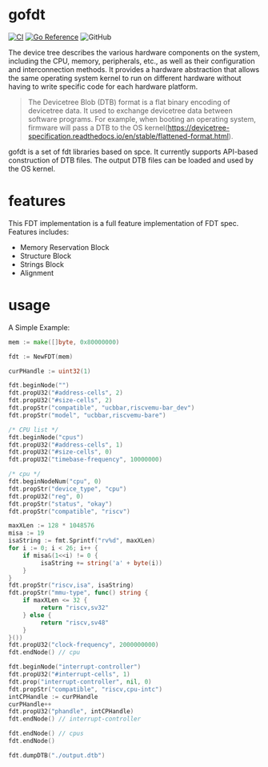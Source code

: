 # gofdt
[![CI](https://github.com/elastic-io/gofdt/actions/workflows/go.yml/badge.svg?branch=main)](https://github.com/elastic-io/gofdt/actions/workflows/go.yml)
[![Go Reference](https://pkg.go.dev/badge/github.com/elastic-io/gofdt.svg)](https://pkg.go.dev/github.com/elastic-io/gofdt)
![GitHub](https://img.shields.io/github/license/elastic-io/gofdt)

The device tree describes the various hardware components on the system, including the CPU, memory, peripherals, etc., as well as their configuration and interconnection methods. It provides a hardware abstraction that allows the same operating system kernel to run on different hardware without having to write specific code for each hardware platform.

> The Devicetree Blob (DTB) format is a flat binary encoding of devicetree data. It used to exchange devicetree data between software programs. For example, when booting an operating system, firmware will pass a DTB to the OS kernel(https://devicetree-specification.readthedocs.io/en/stable/flattened-format.html).

gofdt is a set of fdt libraries based on spce. It currently supports API-based construction of DTB files. The output DTB files can be loaded and used by the OS kernel.

# features
This FDT implementation is a full feature implementation of FDT spec. Features includes:
- Memory Reservation Block
- Structure Block
- Strings Block
- Alignment

# usage
A Simple Example:
```go
mem := make([]byte, 0x80000000)

fdt := NewFDT(mem)

curPHandle := uint32(1)

fdt.beginNode("")
fdt.propU32("#address-cells", 2)
fdt.propU32("#size-cells", 2)
fdt.propStr("compatible", "ucbbar,riscvemu-bar_dev")
fdt.propStr("model", "ucbbar,riscvemu-bare")

/* CPU list */
fdt.beginNode("cpus")
fdt.propU32("#address-cells", 1)
fdt.propU32("#size-cells", 0)
fdt.propU32("timebase-frequency", 10000000)

/* cpu */
fdt.beginNodeNum("cpu", 0)
fdt.propStr("device_type", "cpu")
fdt.propU32("reg", 0)
fdt.propStr("status", "okay")
fdt.propStr("compatible", "riscv")

maxXLen := 128 * 1048576
misa := 19
isaString := fmt.Sprintf("rv%d", maxXLen)
for i := 0; i < 26; i++ {
    if misa&(1<<i) != 0 {
         isaString += string('a' + byte(i))
    }
}
fdt.propStr("riscv,isa", isaString)
fdt.propStr("mmu-type", func() string {
    if maxXLen <= 32 {
         return "riscv,sv32"
    } else {
         return "riscv,sv48"
    }
}())
fdt.propU32("clock-frequency", 2000000000)
fdt.endNode() // cpu

fdt.beginNode("interrupt-controller")
fdt.propU32("#interrupt-cells", 1)
fdt.prop("interrupt-controller", nil, 0)
fdt.propStr("compatible", "riscv,cpu-intc")
intCPHandle := curPHandle
curPHandle++
fdt.propU32("phandle", intCPHandle)
fdt.endNode() // interrupt-controller

fdt.endNode() // cpus
fdt.endNode()

fdt.dumpDTB("./output.dtb")
```
